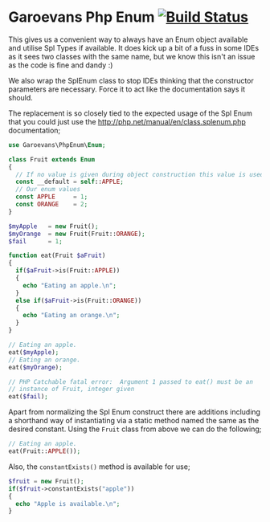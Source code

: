 # Garoevans Php Enum [![Build Status](https://travis-ci.org/garoevans/php-enum.png)](https://travis-ci.org/garoevans/php-enum)

This gives us a convenient way to always have an Enum object available and
utilise Spl Types if available. It does kick up a bit of a fuss in some IDEs
as it sees two classes with the same name, but we know this isn't an issue as
the code is fine and dandy :)

We also wrap the SplEnum class to stop IDEs thinking that the constructor
parameters are necessary. Force it to act like the documentation says it should.

The replacement is so closely tied to the expected usage of the Spl Enum that
you could just use the http://php.net/manual/en/class.splenum.php documentation;

```php
use Garoevans\PhpEnum\Enum;

class Fruit extends Enum
{
  // If no value is given during object construction this value is used
  const __default = self::APPLE;
  // Our enum values
  const APPLE     = 1;
  const ORANGE    = 2;
}

$myApple   = new Fruit();
$myOrange  = new Fruit(Fruit::ORANGE);
$fail      = 1;

function eat(Fruit $aFruit)
{
  if($aFruit->is(Fruit::APPLE))
  {
    echo "Eating an apple.\n";
  }
  else if($aFruit->is(Fruit::ORANGE))
  {
    echo "Eating an orange.\n";
  }
}

// Eating an apple.
eat($myApple);
// Eating an orange.
eat($myOrange);

// PHP Catchable fatal error:  Argument 1 passed to eat() must be an
// instance of Fruit, integer given
eat($fail);
```

Apart from normalizing the Spl Enum construct there are additions including a
shorthand way of instantiating via a static method named the same as the desired
constant. Using the ```Fruit``` class from above we can do the following;

```php
// Eating an apple.
eat(Fruit::APPLE());
```

Also, the ```constantExists()``` method is available for use;

```php
$fruit = new Fruit();
if($fruit->constantExists("apple"))
{
  echo "Apple is available.\n";
}
```
